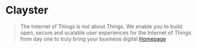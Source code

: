 # Clayster

> The Internet of Things is not about Things. We enable you to build open, secure and scalable user experiences for the Internet of Things from day one to truly bring your business digital [Homepage](http://www.clayster.com/)

